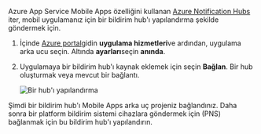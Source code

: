 Azure App Service Mobile Apps özelliğini kullanan [Azure Notification Hubs] iter, mobil uygulamanız için bir bildirim hub'ı yapılandırma şekilde göndermek için.

1. İçinde [Azure portal]gidin **uygulama hizmetleri**ve ardından, uygulama arka ucu seçin. Altında **ayarları**seçin **anında**.
2. Uygulamaya bir bildirim hub'ı kaynak eklemek için seçin **Bağlan**. Bir hub oluşturmak veya mevcut bir bağlantı.

    ![Bir hub'ı yapılandırma](./media/app-service-mobile-create-notification-hub/configure-hub-flow.png)

Şimdi bir bildirim hub'ı Mobile Apps arka uç projeniz bağlandınız. Daha sonra bir platform bildirim sistemi cihazlara göndermek için (PNS) bağlanmak için bu bildirim hub'ı yapılandırın.

[Azure portal]: https://portal.azure.com/
[Azure Notification Hubs]: https://azure.microsoft.com/documentation/articles/notification-hubs-push-notification-overview/
